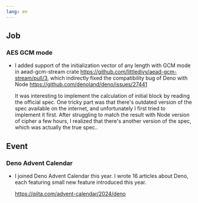 ```yaml
---
lang: en
---
```


## Job

### AES GCM mode

- I added support of the initialization vector of any length with GCM mode in aead-gcm-stream crate https://github.com/littledivy/aead-gcm-stream/pull/3, which indirectly fixed the compatibility bug of Deno with Node https://github.com/denoland/deno/issues/27441

  It was interesting to implement the calculation of initial block by reading the official spec. One tricky part was that there's outdated version of the spec available on the internet, and unfortunately I first tried to implement it first. After struggling to match the result with Node version of cipher a few hours, I realized that there's another version of the spec, which was actually the true spec..

## Event

### Deno Advent Calendar

- I joined Deno Advent Calendar this year. I wrote 16 articles about Deno, each featuring small new feature introduced this year.

  https://qiita.com/advent-calendar/2024/deno
